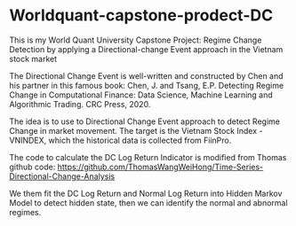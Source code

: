 # Worldquant-capstone-prodect-DC
This is my World Quant University Capstone Project: Regime Change Detection by applying a Directional-change Event approach in the Vietnam stock market

The Directional Change Event is well-written and constructed by Chen and his partner in this famous book:
Chen, J. and Tsang, E.P. Detecting Regime Change in Computational Finance: Data Science, Machine Learning and Algorithmic Trading. CRC Press, 2020.

The idea is to use to Directional Change Event approach to detect Regime Change in market movement. The target is the Vietnam Stock Index - VNINDEX, which the historical data is collected from FiinPro.

The code to calculate the DC Log Return Indicator is modified from Thomas github code:
https://github.com/ThomasWangWeiHong/Time-Series-Directional-Change-Analysis

We them fit the DC Log Return and Normal Log Return into Hidden Markov Model to detect hidden state, then we can identify the normal and abnormal regimes.


